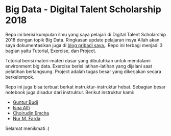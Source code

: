 # Big Data - Digital Talent Scholarship 2018

Repo ini berisi kumpulan ilmu yang saya pelajari di Digital Talent Scholarship 2018 dengan topik Big Data. Ringkasan update pelajaran insya Allah akan saya dokumentasikan juga di [blog pribadi saya.](http://lzharif.com/). Repo ini terbagi menjadi 3 bagian yaitu Tutorial, Exercise, dan Project.

Tutorial berisi materi-materi dasar yang dibutuhkan untuk mendalami environment big data. Exercise berisi latihan-latihan yang dijalani saat pelatihan berlangsung. Project adalah tugas besar yang dikerjakan secara berkelompok.

Repo ini juga bisa terbuat berkat instruktur-instruktur hebat. Sebagian besar notebook juga disadur dari instruktur. Berikut instruktur kami:
- [Guntur Budi](https://github.com/gunturbudi/digital-talent)
- [Isna Alfi](https://github.com/isnaalfi/DigitalTalent)
- [Choirudin Emcha](https://github.com/choirudinemcha/1001DigitalTalents)
- [Nur M. Farda](https://github.com/nmfarda/digital-talent/)

Selamat menikmati :)
